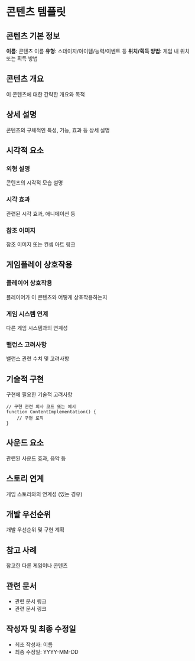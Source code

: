 # 콘텐츠 템플릿

## 콘텐츠 기본 정보
**이름**: 콘텐츠 이름
**유형**: 스테이지/아이템/능력/이벤트 등
**위치/획득 방법**: 게임 내 위치 또는 획득 방법

## 콘텐츠 개요
이 콘텐츠에 대한 간략한 개요와 목적

## 상세 설명
콘텐츠의 구체적인 특성, 기능, 효과 등 상세 설명

## 시각적 요소
### 외형 설명
콘텐츠의 시각적 모습 설명

### 시각 효과
관련된 시각 효과, 애니메이션 등

### 참조 이미지
참조 이미지 또는 컨셉 아트 링크

## 게임플레이 상호작용
### 플레이어 상호작용
플레이어가 이 콘텐츠와 어떻게 상호작용하는지

### 게임 시스템 연계
다른 게임 시스템과의 연계성

### 밸런스 고려사항
밸런스 관련 수치 및 고려사항

## 기술적 구현
구현에 필요한 기술적 고려사항

```
// 구현 관련 의사 코드 또는 예시
function ContentImplementation() {
    // 구현 로직
}
```

## 사운드 요소
관련된 사운드 효과, 음악 등

## 스토리 연계
게임 스토리와의 연계성 (있는 경우)

## 개발 우선순위
개발 우선순위 및 구현 계획

## 참고 사례
참고한 다른 게임이나 콘텐츠

## 관련 문서
- 관련 문서 링크
- 관련 문서 링크

## 작성자 및 최종 수정일
- 최초 작성자: 이름
- 최종 수정일: YYYY-MM-DD